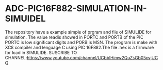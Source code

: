 # ADC-PIC16F882-SIMULATION-IN-SIMUIDEL
The repository have a example simple of prgram and file of SIMULIDE for simulation. The value readis showed in PORTC and PORTB of the PIC PORTC is low significant digits and PORB is MSN. The program is make with XC8 compiler and lenguage C using PIC 16F882.The file .hex is a firmware for load in SIMULIDE. SUSCRIBE TO CHANNEL:https://www.youtube.com/channel/UCbblHimw2QuZsGb05cvjUCQ
